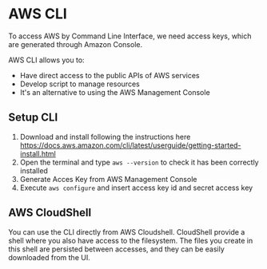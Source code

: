 # AWS CLI
To access AWS by Command Line Interface, we need access keys, which are generated through Amazon Console.

AWS CLI allows you to:
- Have direct access to the public APIs of AWS services
- Develop script to manage resources
- It's an alternative to using the AWS Management Console

## Setup CLI
1. Download and install following the instructions here https://docs.aws.amazon.com/cli/latest/userguide/getting-started-install.html
2. Open the terminal and type `aws --version` to check it has been correctly installed
3. Generate Acces Key from AWS Management Console
4. Execute `aws configure` and insert access key id and secret access key

## AWS CloudShell
You can use the CLI directly from AWS Cloudshell. CloudShell provide a shell where you also have access to the filesystem. The files you create in this shell are persisted between accesses, and they can be easily downloaded from the UI.